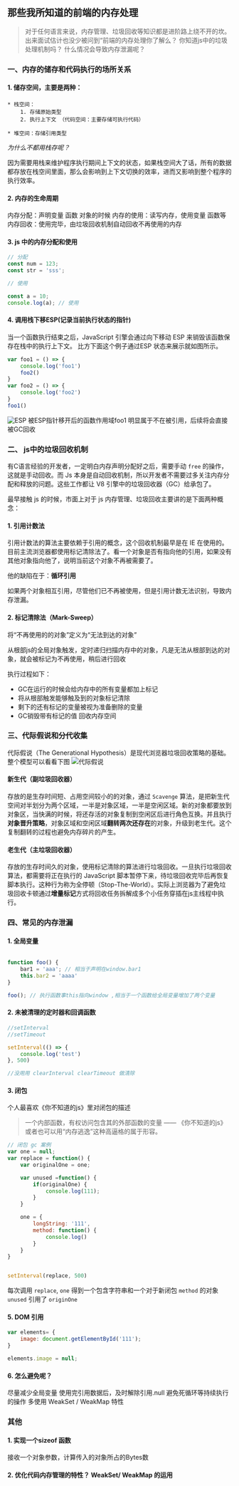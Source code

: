 
## 那些我所知道的前端的内存处理

> 对于任何语言来说，内存管理、垃圾回收等知识都是进阶路上绕不开的坎。出来面试估计也没少被问到“前端的内存处理你了解么？ 你知道js中的垃圾处理机制吗？ 什么情况会导致内存泄漏呢？

### 一、内存的储存和代码执行的场所关系

#### 1. 储存空间，主要是两种：

    * 栈空间：
        1. 存储原始类型
        2. 执行上下文 （代码空间：主要存储可执行代码）

    * 堆空间：存储引用类型

*为什么不都用栈存呢？*

因为需要用栈来维护程序执行期间上下文的状态，如果栈空间大了话，所有的数据都存放在栈空间里面，那么会影响到上下文切换的效率，进而又影响到整个程序的执行效率。

#### 2. 内存的生命周期

内存分配：声明变量 函数 对象的时候
内存的使用：读写内存，使用变量 函数等
内存回收：使用完毕，由垃圾回收机制自动回收不再使用的内存

#### 3. js 中的内存分配和使用

```js
// 分配
const num = 123;
const str = 'sss';

// 使用

const a = 10;
console.log(a); // 使用

```
#### 4. 调用栈下移ESP(记录当前执行状态的指针)
当一个函数执行结束之后，JavaScript 引擎会通过向下移动 ESP 来销毁该函数保存在栈中的执行上下文。
比方下面这个例子通过ESP 状态来展示就如图所示。
```js
var foo1 = () => {
    console.log('foo1')
    foo2()
}
var foo2 = () => {
    console.log('foo2')
}
foo1()
```
![ESP](./ESP.png)
被ESP指针移开后的函数作用域foo1 明显属于不在被引用，后续将会直接被GC回收
### 二、 js中的垃圾回收机制

有C语言经验的开发者，一定明白内存声明分配好之后，需要手动 `free` 的操作，这就是手动回收。而 Js 本身是自动回收机制，所以开发者不需要过多关注内存分配和释放的问题。这些工作都让 V8 引擎中的垃圾回收器（GC）给承包了。

最早接触 js 的时候，市面上对于 js 内存管理、垃圾回收主要讲的是下面两种概念：


#### 1. 引用计数法

引用计数法的算法主要依赖于引用的概念，这个回收机制最早是在 IE 在使用的。目前主流浏览器都使用标记清除法了。看一个对象是否有指向他的引用，如果没有其他对象指向他了，说明当前这个对象不再被需要了。

他的缺陷在于：**循环引用**

如果两个对象相互引用，尽管他们已不再被使用，但是引用计数无法识别，导致内存泄漏。


#### 2. 标记清除法（Mark-Sweep）

将“不再使用的的对象”定义为“无法到达的对象”

从根部js的全局对象触发，定时递归扫描内存中的对象，凡是无法从根部到达的对象，就会被标记为不再使用，稍后进行回收

执行过程如下：
* GC在运行的时候会给内存中的所有变量都加上标记
* 将从根部触发能够触及到的对象标记清除
* 剩下的还有标记的变量被视为准备删除的变量
* GC销毁带有标记的值 回收内存空间

### 三、代际假说和分代收集

代际假说（The Generational Hypothesis）是现代浏览器垃圾回收策略的基础。整个模型可以看看下图
![代际假说](./%E4%BB%A3%E9%99%85%E5%81%87%E8%AF%B4.png)
#### 新生代（副垃圾回收器）
存放的是生存时间短、占用空间较小的的对象，通过 `Scavenge` 算法，是把新生代空间对半划分为两个区域，一半是对象区域，一半是空闲区域。新的对象都要放到对象区，当快满的时候，将还存活的对象复制到空闲区后进行角色互换。并且执行**对象晋升策略**，对象区域和空闲区域**翻转两次还存在**的对象，升级到老生代。这个复制翻转的过程也避免内存碎片的产生。


#### 老生代（主垃圾回收器）
存放的生存时间久的对象，使用标记清除的算法进行垃圾回收。一旦执行垃圾回收算法，都需要将正在执行的 JavaScript 脚本暂停下来，待垃圾回收完毕后再恢复脚本执行。这种行为称为全停顿（Stop-The-World）。实际上浏览器为了避免垃圾回收卡顿通过**增量标记**方式将回收任务拆解成多个小任务穿插在js主线程中执行。


### 四、常见的内存泄漏

#### 1. 全局变量

```js

function foo() {
    bar1 = 'aaa'; // 相当于声明在window.bar1
    this.bar2 = 'aaaa'
}

foo(); // 执行函数事this指向window ,相当于一个函数给全局变量增加了两个变量
```

#### 2. 未被清理的定时器和回调函数
```js
//setInterval
//setTimeout

setInterval(() => {
    console.log('test')
}, 500)

//没用用 clearInterval clearTimeout 做清除
```
#### 3. 闭包

个人最喜欢《你不知道的js》里对闭包的描述
> 一个内部函数，有权访问包含其的外部函数的变量 —— 《你不知道的js》
或者也可以用“内存逃逸”这种高逼格的属于形容。

```js
// 闭包 gc 案例
var one = null;
var replace = function() {
    var originalOne = one;

    var unused =function() {
        if(originalOne) {
            console.log(111);
        }
    }

    one = {
        longString: '111',
        method: function() {
            console.log()
        }
    }    
}


setInterval(replace, 500)
```
每次调用 `replace`, `one` 得到一个包含字符串和一个对于新闭包 `method` 的对象 `unused` 引用了 `originOne`

#### 5. DOM 引用
```js
var elements= {
    image: document.getElementById('111');
}

elements.image = null;
```
#### 6. 怎么避免呢？

尽量减少全局变量
使用完引用数据后，及时解除引用.null
避免死循环等持续执行的操作
多使用 WeakSet / WeakMap 特性

### 其他

#### 1. 实现一个sizeof 函数

接收一个对象参数，计算传入的对象所占的Bytes数

#### 2. 优化代码内存管理的特性？ WeakSet/ WeakMap 的运用